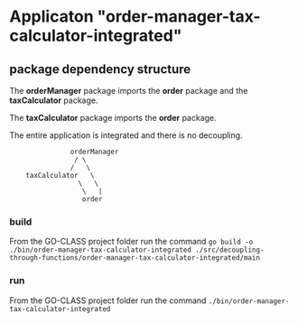 # Applicaton "order-manager-tax-calculator-integrated"

## package dependency structure

The <b>orderManager</b> package imports the <b>order</b> package and the <b>taxCalculator</b> package.

The <b>taxCalculator</b> package imports the <b>order</b> package.

The entire application is integrated and there is no decoupling.

                   orderManager
                    / \
                   /   \
        taxCalculator   \
                     \   \
                      \   |
                      order

### build

From the GO-CLASS project folder run the command
`go build -o ./bin/order-manager-tax-calculator-integrated ./src/decoupling-through-functions/order-manager-tax-calculator-integrated/main`

### run

From the GO-CLASS project folder run the command
`./bin/order-manager-tax-calculator-integrated`
